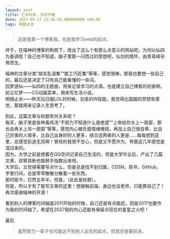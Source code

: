 ```yaml
---
layout: post
title: 亡羊补牢，为时不晚
date: 2017-05-17 12:36:54.000000000 +09:00
tags: 明镜止水
---
```


> 这是我第一个博客我，也是我学习web的起点。

终于，在喵神的博客的构筑下，改出了这么个有那么点意义的网站吧，为何以仙四为基调呢？自己也不知道，脑子里那一闪而过的思想吧，仙剑的情怀，由青鸾峰孕育而生。

喵神的文章分类“胡言乱语集”“能工巧匠集”等等，感觉很棒，那我也要想一些自己的，最后还是决定了只有自己能看懂的一些词。  
回梦游仙——仙四的主题曲，用来记录学习的点滴，也是建立自己博客的初衷啊。  
前尘忆梦——CG动画菜单，用来写生活小说。  
明镜止水——昨天玩日服LOL的时候，剑圣的W技能，我觉得比国服的冥想有感觉，那就用来记录人生思考了。  

到此，这篇文章与标题有何关系呢？  
每天，脑子里是各种毒鸡汤“不努力不知道什么是绝望”“上帝给你关上一扇窗，那也会再关上另一扇窗”等等，感觉内心被负面情绪缠绕，再加上自己很自卑，比自己厉害的人很多，比自己出身好的人更多，结合这两者的人更是……每每想到这里，总感觉前途无亮啊！曾经的我很不甘心，但是又不愿作为，导致这几年感觉是混过来的。  
因为，大学之前是想着在QQ空间记录自己生活的，但是大学毕业后，产出了几篇文章，双臂具断也能掰手指数出来吧。  
大学后，又觉得需要写点什么，但是总是找不到归属，CDSN，简书，GitHub，字里行间，总是零零散散分散着一些东西。  
那时距今，已然五年半，但是，（此处是标题）。  
但是，所以才有了能写文章的这里！想接触前端，身边也没老师，只能靠自己了！再次感谢喵神的开源！  

看到别人的博客时间轴是2011开始的时候，自己还是有点尴尬，但是2017也要作为我的时间轴了，希望在2027我的内心还能有保留点现在的星星之火吧！

最后

> 虽然努力一辈子也可能达不到别人出生的起点，但我还是要前进。

